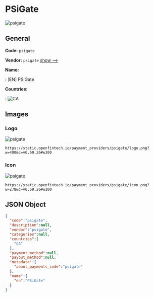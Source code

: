 
# PSiGate 
![psigate](https://static.openfintech.io/payment_providers/psigate/logo.png?w=400&c=v0.59.26#w100)  

## General 
 
**Code:** `psigate` 
 
**Vendor:** `psigate` [show -->](/vendors/psigate/) 
 
**Name:** 
 
:	[EN] PSiGate 
 
 
**Countries:** 
 
:	![CA](https://cdnjs.cloudflare.com/ajax/libs/flag-icon-css/3.3.0/flags/4x3/ca.svg#w24)  

## Images 

### Logo 
 
![psigate](https://static.openfintech.io/payment_providers/psigate/logo.png?w=400&c=v0.59.26#w100)  

```
https://static.openfintech.io/payment_providers/psigate/logo.png?w=400&c=v0.59.26#w100
```  

### Icon 
 
![psigate](https://static.openfintech.io/payment_providers/psigate/icon.png?w=278&c=v0.59.26#w100)  

```
https://static.openfintech.io/payment_providers/psigate/icon.png?w=278&c=v0.59.26#w100
```  

## JSON Object 

```json
{
  "code":"psigate",
  "description":null,
  "vendor":"psigate",
  "categories":null,
  "countries":[
    "CA"
  ],
  "payment_method":null,
  "payout_method":null,
  "metadata":{
    "about_payments_code":"psigate"
  },
  "name":{
    "en":"PSiGate"
  }
}
```  
